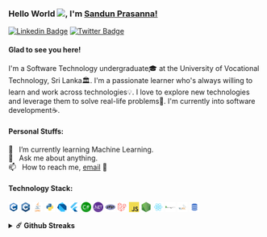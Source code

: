 ### Hello World <img src="https://raw.githubusercontent.com/nixin72/nixin72/master/wave.gif" width="5px">, I'm [Sandun Prasanna!](https://github.com/SaanPrasanna/)
[![Linkedin Badge](https://img.shields.io/badge/-LinkedIn-0e76a8?style=flat-square&logo=Linkedin&logoColor=white)](https://linkedin.com/in/SandunPrasanna)
[![Twitter Badge](https://img.shields.io/badge/-Twitter-00acee?style=flat-square&logo=Twitter&logoColor=white)](https://twitter.com/SaanPrasanna)
#### Glad to see you here!
I'm a Software Technology undergraduate🎓 at the University of Vocational Technology, Sri Lanka🏛. I'm a passionate learner who's always willing to learn and work across technologies💡. I love to explore new technologies and leverage them to solve real-life problems🎯. I'm currently into software development☕.

#### Personal Stuffs:
🚀 &nbsp; I’m currently learning Machine Learning.\
💬 &nbsp; Ask me about anything.\
📫 &nbsp; How to reach me, [email](mailto:sandunpmapa@gmail.com) 🙂

#### Technology Stack:
<code><img height="20" src="https://raw.githubusercontent.com/github/explore/80688e429a7d4ef2fca1e82350fe8e3517d3494d/topics/c/c.png"></code>
<code><img height="20" src="https://raw.githubusercontent.com/github/explore/80688e429a7d4ef2fca1e82350fe8e3517d3494d/topics/cpp/cpp.png"></code>
<code><img height="20" src="https://raw.githubusercontent.com/github/explore/80688e429a7d4ef2fca1e82350fe8e3517d3494d/topics/java/java.png"></code>
<code><img height="20" src="https://raw.githubusercontent.com/github/explore/80688e429a7d4ef2fca1e82350fe8e3517d3494d/topics/python/python.png"></code>
<code><img height="20" src="https://raw.githubusercontent.com/github/explore/80688e429a7d4ef2fca1e82350fe8e3517d3494d/topics/dart/dart.png"></code>
<code><img height="20" src="https://raw.githubusercontent.com/github/explore/80688e429a7d4ef2fca1e82350fe8e3517d3494d/topics/flutter/flutter.png"></code>
<code><img height="20" src="https://raw.githubusercontent.com/github/explore/80688e429a7d4ef2fca1e82350fe8e3517d3494d/topics/csharp/csharp.png"></code>
<code><img height="20" src="https://raw.githubusercontent.com/github/explore/80688e429a7d4ef2fca1e82350fe8e3517d3494d/topics/dotnet/dotnet.png"></code>
<code><img height="20" src="https://raw.githubusercontent.com/github/explore/80688e429a7d4ef2fca1e82350fe8e3517d3494d/topics/php/php.png"></code>
<code><img height="20" src="https://raw.githubusercontent.com/github/explore/80688e429a7d4ef2fca1e82350fe8e3517d3494d/topics/laravel/laravel.png"></code>
<code><img height="20" src="https://raw.githubusercontent.com/github/explore/80688e429a7d4ef2fca1e82350fe8e3517d3494d/topics/javascript/javascript.png"></code>
<code><img height="20" src="https://raw.githubusercontent.com/github/explore/80688e429a7d4ef2fca1e82350fe8e3517d3494d/topics/nodejs/nodejs.png"></code>
<code><img height="20" src="https://raw.githubusercontent.com/github/explore/80688e429a7d4ef2fca1e82350fe8e3517d3494d/topics/react/react.png"></code>
<code><img height="20" src="https://raw.githubusercontent.com/github/explore/80688e429a7d4ef2fca1e82350fe8e3517d3494d/topics/mongodb/mongodb.png"></code>
<code><img height="20" src="https://raw.githubusercontent.com/github/explore/80688e429a7d4ef2fca1e82350fe8e3517d3494d/topics/mysql/mysql.png"></code>
<code><img height="20" src="https://raw.githubusercontent.com/github/explore/80688e429a7d4ef2fca1e82350fe8e3517d3494d/topics/sql/sql.png"></code>


<details>
  <summary><b>☄️ Github Streaks</b></summary>
  <p align="center"><img height="180em" src="http://github-readme-streak-stats.herokuapp.com?user=SaanPrasanna&theme=github-dark&hide_border=true&date_format=M%20j%5B%2C%20Y%5D" /></p>
</details>
